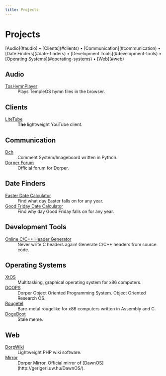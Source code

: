 ```yaml
---
title: Projects
---
```

<h1 class="page-title">Projects</h1>
[Audio](#audio) &bull; [Clients](#clients) &bull; [Communication](#communication) &bull; [Date Finders](#date-finders)
&bull; [Development Tools](#development-tools) &bull; [Operating Systems](#operating-systems) &bull; [Web](#web)

## Audio
<dl>
<dt><a href="toshymnplayer">TosHymnPlayer</a></dt>
<dd>Plays TempleOS hymn files in the browser.</dd>
</dl>

## Clients
<dl>
<dt><a href="litetube">LiteTube</a></dt>
<dd><b>The</b> lightweight YouTube client.</dd>
</dl>

## Communication
<dl>
<dt><a href="dch">Dch</a></dt>
<dd>Comment System/Imageboard written in Python.</dd>
<dt><a href="https://forum.dorper.me">Dorper Forum</a></dt>
<dd>Official forum for Dorper.</dd>
</dl>

## Date Finders
<dl>
<dt><a href="{{"/tools/datefinder/easter"|relative_url}}">Easter Date Calculator</a></dt>
<dd>Find what day Easter falls on for any year.</dd>
<dt><a href="{{"/tools/datefinder/goodfriday"|relative_url}}">Good Friday Date Calculator</a></dt>
<dd>Find why day Good Friday falls on for any year.</dd>
</dl>

## Development Tools
<dl>
<dt><a href="https://x.dorper.me/mkheaders.php">Online C/C++ Header Generator</a></dt>
<dd>Never write C headers again! Generate C/C++ headers from source code.</dd>
</dl>

## Operating Systems
<dl>
<dt><a href="xtos">XtOS</a></dt>
<dd>Multitasking, graphical operating system for x86 computers.</dd>
<dt><a href="doops">DOOPS</a></dt>
<dd>Dorper Object Oriented Programming System. Object Oriented Research OS.</dd>
<dt><a href="rougetel">Rougetel</a></dt>
<dd>Bare-metal rougelike for x86 computers written in Assembly and C.</dd>
<dt><a href="dogeboot">DogeBoot</a></dt>
<dd>Stale meme.</dd>
</dl>

## Web
<dl>
<dt><a href="dorpwiki">DorpWiki</a></dt>
<dd>Lightweight PHP wiki software.</dd>
<dt><a href="https://mirror.dorper.me">Mirror</a></dt>
<dd>Dorper Mirror. Official mirror of [DawnOS](http://gerigeri.uw.hu/DawnOS/).</dd>
</dl>
